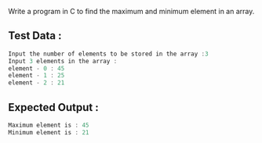 Write a program in C to find the maximum and minimum element in an array.
## Test Data :
```c
Input the number of elements to be stored in the array :3
Input 3 elements in the array :
element - 0 : 45
element - 1 : 25
element - 2 : 21
```
## Expected Output :
```c
Maximum element is : 45
Minimum element is : 21
```
